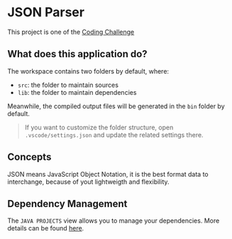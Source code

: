 # JSON Parser

This project is one of the [Coding Challenge](https://codingchallenges.substack.com/p/coding-challenge-2)

## What does this application do?

The workspace contains two folders by default, where:

- `src`: the folder to maintain sources
- `lib`: the folder to maintain dependencies

Meanwhile, the compiled output files will be generated in the `bin` folder by default.

> If you want to customize the folder structure, open `.vscode/settings.json` and update the related settings there.

## Concepts

JSON means JavaScript Object Notation, it is the best format data to interchange, because of yout lightweigth and flexibility.



## Dependency Management

The `JAVA PROJECTS` view allows you to manage your dependencies. More details can be found [here](https://github.com/microsoft/vscode-java-dependency#manage-dependencies).
